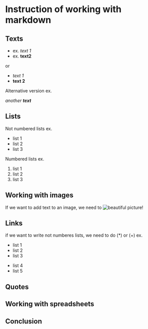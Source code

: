# Instruction of working with markdown

## Texts

+ ex. *text 1*
+ ex. **text2**

or 

+ _text 1_
+ __text 2__

Alternative version ex.

_another **text**_

## Lists

Not numbered lists ex. 
* list 1
* list 2
* list 3

Numbered lists ex.
1. list 1
2. list 2
3. list 3

## Working with images

If we want to add text to an image, we need to ![beautiful picture!](picture1.jpeg)

## Links

if we want to write not numberes lists, we need to do (*) or (+) ex.
* list 1
* list 2
* list 3
 + list 4
 + list 5

## Quotes

## Working with spreadsheets

## Conclusion